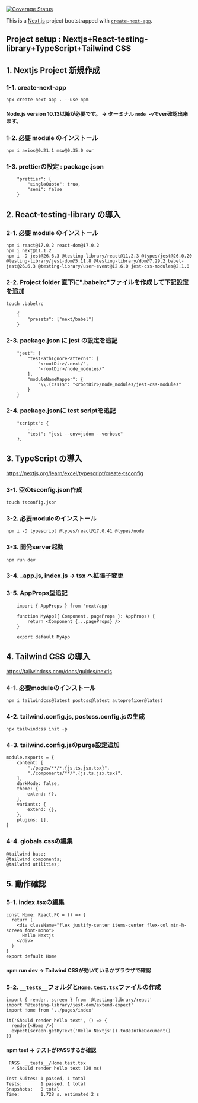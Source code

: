 [![Coverage Status](https://coveralls.io/repos/github/onikun94/jest_next/badge.svg?branch=main&t=SP0H7X)](https://coveralls.io/github/onikun94/jest_next?branch=main)

This is a [Next.js](https://nextjs.org/) project bootstrapped with [`create-next-app`](https://github.com/vercel/next.js/tree/canary/packages/create-next-app).

## Project setup : Nextjs+React-testing-library+TypeScript+Tailwind CSS

## 1. Nextjs Project 新規作成
### 1-1.  create-next-app
    npx create-next-app . --use-npm
#### Node.js version 10.13以降が必要です。 -> ターミナル `node -v`でver確認出来ます。
### 1-2.  必要 module のインストール
    npm i axios@0.21.1 msw@0.35.0 swr
### 1-3.  prettierの設定 : package.json
~~~
    "prettier": {
        "singleQuote": true,
        "semi": false
    }
~~~  

## 2. React-testing-library の導入

### 2-1.  必要 module のインストール
    npm i react@17.0.2 react-dom@17.0.2
    npm i next@11.1.2
    npm i -D jest@26.6.3 @testing-library/react@11.2.3 @types/jest@26.0.20 @testing-library/jest-dom@5.11.8 @testing-library/dom@7.29.2 babel-jest@26.6.3 @testing-library/user-event@12.6.0 jest-css-modules@2.1.0
### 2-2.  Project folder 直下に".babelrc"ファイルを作成して下記設定を追加
    touch .babelrc
~~~
    {
        "presets": ["next/babel"]
    }
~~~
### 2-3.  package.json に jest の設定を追記
~~~
    "jest": {
        "testPathIgnorePatterns": [
            "<rootDir>/.next/",
            "<rootDir>/node_modules/"
        ],
        "moduleNameMapper": {
            "\\.(css)$": "<rootDir>/node_modules/jest-css-modules"
        }
    }
~~~
### 2-4.  package.jsonに test scriptを追記
~~~
    "scripts": {
        ...
        "test": "jest --env=jsdom --verbose"
    },
~~~

## 3. TypeScript の導入
https://nextjs.org/learn/excel/typescript/create-tsconfig
### 3-1. 空のtsconfig.json作成
    touch tsconfig.json
### 3-2. 必要moduleのインストール
    npm i -D typescript @types/react@17.0.41 @types/node
### 3-3. 開発server起動
    npm run dev
### 3-4. _app.js, index.js -> tsx へ拡張子変更
### 3-5. AppProps型追記
~~~
    import { AppProps } from 'next/app'

    function MyApp({ Component, pageProps }: AppProps) {
        return <Component {...pageProps} />
    }

    export default MyApp
~~~

## 4. Tailwind CSS の導入
https://tailwindcss.com/docs/guides/nextjs
### 4-1. 必要moduleのインストール
    npm i tailwindcss@latest postcss@latest autoprefixer@latest
### 4-2. tailwind.config.js, postcss.config.jsの生成
    npx tailwindcss init -p
### 4-3. tailwind.config.jsのpurge設定追加
~~~
module.exports = {
    content: [
        "./pages/**/*.{js,ts,jsx,tsx}",
        "./components/**/*.{js,ts,jsx,tsx}",
    ],
    darkMode: false,
    theme: {
        extend: {},
    },
    variants: {
        extend: {},
    },
    plugins: [],
}
~~~
### 4-4. globals.cssの編集
~~~
@tailwind base;
@tailwind components;
@tailwind utilities;
~~~
## 5. 動作確認
### 5-1. index.tsxの編集
~~~
const Home: React.FC = () => {
  return (
    <div className="flex justify-center items-center flex-col min-h-screen font-mono">
      Hello Nextjs
    </div>
  )
}
export default Home
~~~
#### npm run dev -> Tailwind CSSが効いているかブラウザで確認
### 5-2. `__tests__`フォルダと`Home.test.tsx`ファイルの作成
~~~
import { render, screen } from '@testing-library/react'
import '@testing-library/jest-dom/extend-expect'
import Home from '../pages/index'

it('Should render hello text', () => {
  render(<Home />)
  expect(screen.getByText('Hello Nextjs')).toBeInTheDocument()
})
~~~
#### npm test -> テストがPASSするか確認
~~~
 PASS  __tests__/Home.test.tsx
  ✓ Should render hello text (20 ms)

Test Suites: 1 passed, 1 total
Tests:       1 passed, 1 total
Snapshots:   0 total
Time:        1.728 s, estimated 2 s
~~~
